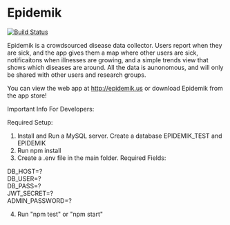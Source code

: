# Epidemik

[![Build Status](https://travis-ci.org/epidemik-dev/api.svg?branch=master)](https://travis-ci.org/epidemik-dev/api)

Epidemik is a crowdsourced disease data collector. Users report when they are sick, and the app gives them a map where other users are sick, notificaitons when illnesses are growing, and a simple trends view that shows which diseases are around. All the data is aunonomous, and will only be shared with other users and research groups. 

You can view the web app at http://epidemik.us or download Epidemik from the app store!

Important Info For Developers:

Required Setup:

1. Install and Run a MySQL server. Create a database EPIDEMIK_TEST and EPIDEMIK
2. Run npm install
3. Create a .env file in the main folder. 
Required Fields:

DB_HOST=?<br>
DB_USER=?<br>
DB_PASS=?<br>
JWT_SECRET=?<br>
ADMIN_PASSWORD=?

4. Run "npm test" or "npm start"
